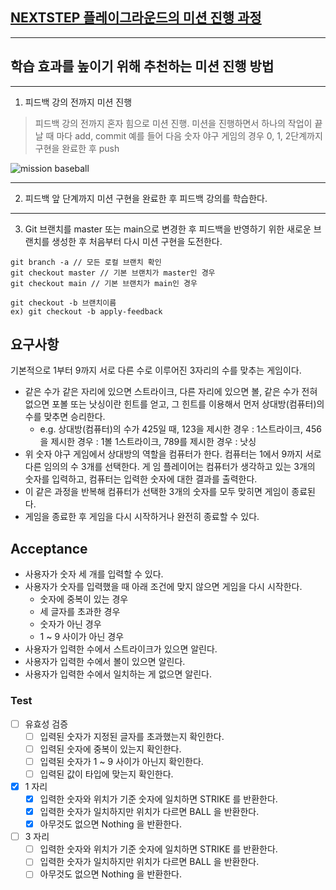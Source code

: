## [NEXTSTEP 플레이그라운드의 미션 진행 과정](https://github.com/next-step/nextstep-docs/blob/master/playground/README.md)

---
## 학습 효과를 높이기 위해 추천하는 미션 진행 방법

---
1. 피드백 강의 전까지 미션 진행 
> 피드백 강의 전까지 혼자 힘으로 미션 진행. 미션을 진행하면서 하나의 작업이 끝날 때 마다 add, commit
> 예를 들어 다음 숫자 야구 게임의 경우 0, 1, 2단계까지 구현을 완료한 후 push

![mission baseball](https://raw.githubusercontent.com/next-step/nextstep-docs/master/playground/images/mission_baseball.png)

---
2. 피드백 앞 단계까지 미션 구현을 완료한 후 피드백 강의를 학습한다.

---
3. Git 브랜치를 master 또는 main으로 변경한 후 피드백을 반영하기 위한 새로운 브랜치를 생성한 후 처음부터 다시 미션 구현을 도전한다.

```
git branch -a // 모든 로컬 브랜치 확인
git checkout master // 기본 브랜치가 master인 경우
git checkout main // 기본 브랜치가 main인 경우

git checkout -b 브랜치이름
ex) git checkout -b apply-feedback
```

## 요구사항
기본적으로 1부터 9까지 서로 다른 수로 이루어진 3자리의 수를 맞추는 게임이다.

- 같은 수가 같은 자리에 있으면 스트라이크, 다른 자리에 있으면 볼, 같은 수가 전혀 없으면 포볼 또는 낫싱이란 힌트를 얻고, 그 힌트를 이용해서 먼저 상대방(컴퓨터)의 수를 맞추면 승리한다.
  - e.g. 상대방(컴퓨터)의 수가 425일 때, 123을 제시한 경우 : 1스트라이크, 456을 제시한 경우 : 1볼 1스트라이크, 789를 제시한 경우 : 낫싱
- 위 숫자 야구 게임에서 상대방의 역할을 컴퓨터가 한다. 컴퓨터는 1에서 9까지 서로 다른 임의의 수 3개를 선택한다. 게 임 플레이어는 컴퓨터가 생각하고 있는 3개의 숫자를 입력하고, 컴퓨터는 입력한 숫자에 대한 결과를 출력한다.
- 이 같은 과정을 반복해 컴퓨터가 선택한 3개의 숫자를 모두 맞히면 게임이 종료된다.
- 게임을 종료한 후 게임을 다시 시작하거나 완전히 종료할 수 있다.

## Acceptance
- 사용자가 숫자 세 개를 입력할 수 있다.
- 사용자가 숫자를 입력했을 때 아래 조건에 맞지 않으면 게임을 다시 시작한다.
  - 숫자에 중복이 있는 경우
  - 세 글자를 초과한 경우
  - 숫자가 아닌 경우
  - 1 ~ 9 사이가 아닌 경우
- 사용자가 입력한 수에서 스트라이크가 있으면 알린다.
- 사용자가 입력한 수에서 볼이 있으면 알린다.
- 사용자가 입력한 수에서 일치하는 게 없으면 알린다.

### Test
- [ ] 유효성 검증
  - [ ] 입력된 숫자가 지정된 글자를 초과했는지 확인한다.
  - [ ] 입력된 숫자에 중복이 있는지 확인한다.
  - [ ] 입력된 숫자가 1 ~ 9 사이가 아닌지 확인한다.
  - [ ] 입력된 값이 타입에 맞는지 확인한다.
- [x] 1 자리
  - [x] 입력한 숫자와 위치가 기준 숫자에 일치하면 STRIKE 를 반환한다.
  - [x] 입력한 숫자가 일치하지만 위치가 다르면 BALL 을 반환한다.
  - [x] 아무것도 없으면 Nothing 을 반환한다.
- [ ] 3 자리
  - [ ] 입력한 숫자와 위치가 기준 숫자에 일치하면 STRIKE 를 반환한다.
  - [ ] 입력한 숫자가 일치하지만 위치가 다르면 BALL 을 반환한다.
  - [ ] 아무것도 없으면 Nothing 을 반환한다.
